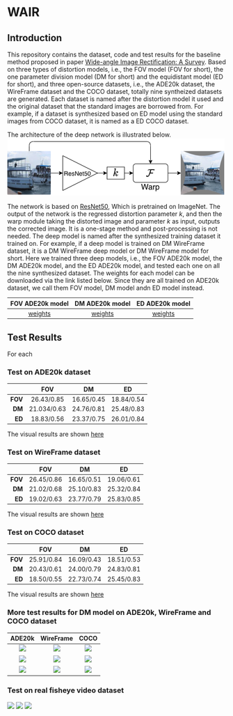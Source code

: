 # WAIR
## Introduction
This repository contains the dataset, code and test results for the baseline method proposed in paper [Wide-angle Image Rectification: A Survey](). Based on three types of distortion models, i.e., the FOV model (FOV for short), the one parameter division model (DM for short) and the equidistant model (ED for short), and three open-source datasets, i.e., the ADE20k dataset, the WireFrame dataset and the COCO dataset, totally nine syntheized datasets are generated. Each dataset is named after the distortion model it used and the original dataset that the standard images are borrowed from. For example, if a dataset is synthesized based on ED model using the standard images from COCO dataset, it is named as a ED COCO dataset. 

The architecture of the deep network is illustrated below. 
![](results/baseline.png)

The network is based on [ResNet50](), Which is pretrained on ImageNet. The output of the network is the regressed distortion parameter $k$, and then the warp module taking the distorted image and parameter $k$ as input, outputs the corrected image. It is a one-stage method and post-processing is not needed. The deep model is named after the synthesized training dataset it trained on. For example, if a deep model is trained on DM WireFrame dataset, it is a DM WireFrame deep model or DM WireFrame model for short. Here we trained three deep models, i.e., the FOV ADE20k model, the DM ADE20k model, and the ED ADE20k model, and tested each one on all the nine synthesized dataset. The weights for each model can be downloaded via the link listed below.  Since they are all trained on ADE20k dataset, we call them FOV model, DM model andn ED model instead.

| FOV ADE20k model | DM ADE20k model | ED ADE20k model |
| :----:| :----: | :----: |
|    [weights]()   | [weights]()       |   [weights]()     |

## Test Results
For each 

### Test on ADE20k dataset 
|      |	FOV   |	DM     |	ED    |
| ----:| :----: | :----: | :----: |
|**FOV**|	 26.43/0.85|	16.65/0.45|	18.84/0.54|
|**DM**|	 21.034/0.63|	24.76/0.81|	25.48/0.83|
|**ED**|	 18.83/0.56|	23.37/0.75|	26.01/0.84|

The visual results are shown [here](./results/ADE20k.md)

### Test on WireFrame dataset
|	|FOV|	DM |	ED|
| ----:| :----: | :----: | :----: |
|**FOV**|	26.45/0.86|	16.65/0.51|	19.06/0.61|
|**DM**|	21.02/0.68|	25.10/0.83|	25.32/0.84|
|**ED**|	19.02/0.63|	23.77/0.79|	25.83/0.85|

The visual results are shown [here](./results/WireFrame.md)


### Test on COCO dataset
|	|FOV|	DM|	ED|
| ----:| :----: | :----: | :----: |
|**FOV**|	25.91/0.84|	16.09/0.43|	18.51/0.53|
|**DM**|	20.43/0.61|	24.00/0.79|	24.83/0.81|
|**ED**|	18.50/0.55|	22.73/0.74|	25.45/0.83|

The visual results are shown [here](./results/COCO.md)


### More test results for DM model on ADE20k, WireFrame and COCO dataset
| ADE20k | WireFrame | COCO |
| :----:| :----: | :----: |
| ![](results/ADE20K_division_model_dataset_DMDM_8.gif) | ![](results/WireFrame_division_model_dataset_DMDM_3.gif) | ![](results/COCO_division_model_dataset_DMDM_2.gif) |
| ![](results/ADE20K_division_model_dataset_DMDM_10.gif) | ![](results/WireFrame_division_model_dataset_DMDM_6.gif) | ![](results/COCO_division_model_dataset_DMDM_5.gif) |
| ![](results/ADE20K_division_model_dataset_DMDM_14.gif) | ![](results/WireFrame_division_model_dataset_DMDM_15.gif)      |   ![](results/COCO_division_model_dataset_DMDM_11.gif)    |


### Test on real fisheye video dataset
<p float="left">   <img src="results/AlfaA.gif" width="270" />   
                   <img src="results/LectureB.gif" width="270" />   
                   <img src="results/LibraryE.gif" width="270" />  
</p>


